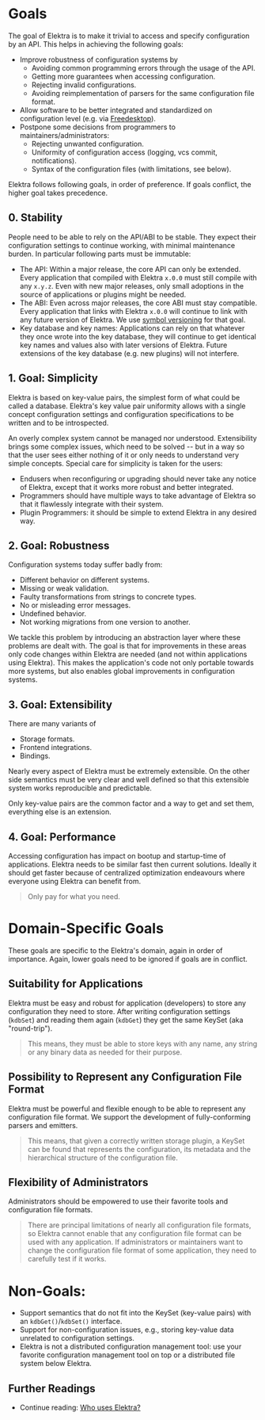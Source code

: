 # Goals

The goal of Elektra is to make it trivial to access and specify configuration by an API.
This helps in achieving the following goals:

- Improve robustness of configuration systems by
  - Avoiding common programming errors through the usage of the API.
  - Getting more guarantees when accessing configuration.
  - Rejecting invalid configurations.
  - Avoiding reimplementation of parsers for the same configuration file format.
- Allow software to be better integrated and standardized on configuration level
  (e.g. via [Freedesktop](https://www.freedesktop.org)).
- Postpone some decisions from programmers to maintainers/administrators:
  - Rejecting unwanted configuration.
  - Uniformity of configuration access (logging, vcs commit, notifications).
  - Syntax of the configuration files (with limitations, see below).

Elektra follows following goals, in order of preference.
If goals conflict, the higher goal takes precedence.

## 0. Stability

People need to be able to rely on the API/ABI to be stable.
They expect their configuration settings to continue working,
with minimal maintenance burden. In particular following parts
must be immutable:

- The API: Within a major release, the core API can only be extended.
  Every application that compiled with Elektra `x.0.0` must still
  compile with any `x.y.z`.
  Even with new major releases, only small adoptions in the source
  of applications or plugins might be needed.
- The ABI: Even across major releases, the core ABI must stay compatible.
  Every application that links with Elektra `x.0.0` will continue to link
  with any future version of Elektra.
  We use [symbol versioning](/doc/dev/symbol-versioning.md) for that goal.
- Key database and key names: Applications can rely on that whatever they once
  wrote into the key database, they will continue to get identical key names
  and values also with later versions of Elektra.
  Future extensions of the key database (e.g. new plugins) will not interfere.

## 1. Goal: Simplicity

Elektra is based on key-value pairs, the simplest form of what could
be called a database. Elektra's key value pair uniformity allows
with a single concept configuration settings and configuration
specifications to be written and to be introspected.

An overly complex system cannot be managed nor understood.
Extensibility brings some complex issues,
which need to be solved -- but in a way so that the user
sees either nothing of it or only needs to understand very
simple concepts.
Special care for simplicity is taken for the users:

- Endusers when reconfiguring or upgrading
  should never take any notice of Elektra, except that
  it works more robust and better integrated.
- Programmers should have multiple ways to take advantage of
  Elektra so that it flawlessly integrate with their system.
- Plugin Programmers: it should be simple to extend Elektra
  in any desired way.

## 2. Goal: Robustness

Configuration systems today suffer badly from:

- Different behavior on different systems.
- Missing or weak validation.
- Faulty transformations from strings to concrete types.
- No or misleading error messages.
- Undefined behavior.
- Not working migrations from one version to another.

We tackle this problem by introducing an abstraction layer where
these problems are dealt with. The goal is that for improvements in these areas only
code changes within Elektra are needed (and not within applications using
Elektra). This makes the application's code not only portable towards more systems,
but also enables global improvements in configuration systems.

## 3. Goal: Extensibility

There are many variants of

- Storage formats.
- Frontend integrations.
- Bindings.

Nearly every aspect of Elektra must be extremely extensible.
On the other side semantics must be very clear and well defined
so that this extensible system works reproducible and predictable.

Only key-value pairs are the common factor and a way to get and set
them, everything else is an extension.

## 4. Goal: Performance

Accessing configuration has impact on bootup and startup-time
of applications.
Elektra needs to be similar fast then current solutions.
Ideally it should get faster because of centralized optimization
endeavours where everyone using Elektra can benefit from.

> Only pay for what you need.

# Domain-Specific Goals

These goals are specific to the Elektra's domain, again in order of importance.
Again, lower goals need to be ignored if goals are in conflict.

## Suitability for Applications

Elektra must be easy and robust for application (developers) to store any configuration they
need to store. After writing configuration settings (`kdbSet`) and reading them again (`kdbGet`)
they get the same KeySet (aka "round-trip").

> This means, they must be able to store keys with any name, any string or any binary data
> as needed for their purpose.

## Possibility to Represent any Configuration File Format

Elektra must be powerful and flexible enough to be able to represent any configuration file
format. We support the development of fully-conforming parsers and emitters.

> This means, that given a correctly written storage plugin, a KeySet can be found
> that represents the configuration, its metadata and the hierarchical structure of
> the configuration file.

## Flexibility of Administrators

Administrators should be empowered to use their favorite tools and configuration file formats.

> There are principal limitations of nearly all configuration file formats, so Elektra cannot
> enable that any configuration file format can be used with any application.
> If administrators or maintainers want to change the configuration file format of some application,
> they need to carefully test if it works.

# Non-Goals:

- Support semantics that do not fit into the KeySet (key-value pairs) with an `kdbGet()`/`kdbSet()` interface.
- Support for non-configuration issues, e.g., storing key-value data unrelated to configuration settings.
- Elektra is not a distributed configuration management tool:
  use your favorite configuration management tool on top or a distributed file system below Elektra.

## Further Readings

- Continue reading: [Who uses Elektra?](WHO.md)
